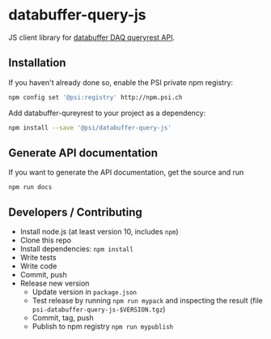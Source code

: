 # databuffer-query-js

JS client library for [databuffer DAQ queryrest API](https://git.psi.ch/sf_daq/ch.psi.daq.databuffer/tree/master/ch.psi.daq.queryrest).

## Installation

If you haven't already done so, enable the PSI private npm registry:

```sh
npm config set '@psi:registry' http://npm.psi.ch
```

Add databuffer-qureyrest to your project as a dependency:

```sh
npm install --save '@psi/databuffer-query-js'
```

## Generate API documentation

If you want to generate the API documentation, get the source and run

```
npm run docs
```

## Developers / Contributing

- Install node.js (at least version 10, includes `npm`)
- Clone this repo
- Install dependencies: `npm install`
- Write tests
- Write code
- Commit, push
- Release new version
  - Update version in `package.json`
  - Test release by running `npm run mypack` and inspecting the result (file `psi-databuffer-query-js-$VERSION.tgz`)
  - Commit, tag, push
  - Publish to npm registry `npm run mypublish`
